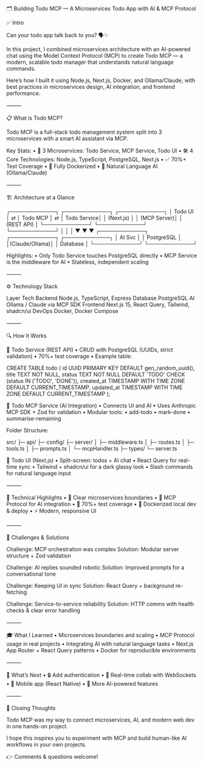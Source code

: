 🗂️ Building Todo MCP — A Microservices Todo App with AI & MCP Protocol

✅ Intro

Can your todo app talk back to you? 🗣️✨

In this project, I combined microservices architecture with an AI-powered chat using the Model Context Protocol (MCP) to create Todo MCP — a modern, scalable todo manager that understands natural language commands.

Here’s how I built it using Node.js, Next.js, Docker, and Ollama/Claude, with best practices in microservices design, AI integration, and frontend performance.

⸻

📋 What is Todo MCP?

Todo MCP is a full-stack todo management system split into 3 microservices with a smart AI assistant via MCP.

Key Stats:
• 🧩 3 Microservices: Todo Service, MCP Service, Todo UI
• 🛠️ 4 Core Technologies: Node.js, TypeScript, PostgreSQL, Next.js
• ✅ 70%+ Test Coverage
• 🐳 Fully Dockerized
• 🤖 Natural Language AI (Ollama/Claude)

⸻

🏗️ Architecture at a Glance

┌────────────┐ ┌────────────┐ ┌────────────┐
│ Todo UI │ ⇄ │ Todo MCP │ ⇄ │ Todo Service│
│ (Next.js) │ │ (MCP Server)│ │ (REST API) │
└────────────┘ └────────────┘ └────────────┘
│ │ │
▼ ▼ ▼
┌────────────┐ ┌────────────┐ ┌────────────┐
│ AI Svc │ │ PostgreSQL │
│(Claude/Ollama)│ │ Database │
└────────────┘ └────────────┘

Highlights:
• Only Todo Service touches PostgreSQL directly
• MCP Service is the middleware for AI
• Stateless, independent scaling

⸻

⚙️ Technology Stack

Layer Tech
Backend Node.js, TypeScript, Express
Database PostgreSQL
AI Ollama / Claude via MCP SDK
Frontend Next.js 15, React Query, Tailwind, shadcn/ui
DevOps Docker, Docker Compose

⸻

🔍 How It Works

📌 Todo Service (REST API)
• CRUD with PostgreSQL (UUIDs, strict validation)
• 70%+ test coverage
• Example table:

CREATE TABLE todo (
id UUID PRIMARY KEY DEFAULT gen_random_uuid(),
title TEXT NOT NULL,
status TEXT NOT NULL DEFAULT 'TODO' CHECK (status IN ('TODO', 'DONE')),
created_at TIMESTAMP WITH TIME ZONE DEFAULT CURRENT_TIMESTAMP,
updated_at TIMESTAMP WITH TIME ZONE DEFAULT CURRENT_TIMESTAMP
);

📌 Todo MCP Service (AI Integration)
• Connects UI and AI
• Uses Anthropic MCP SDK + Zod for validation
• Modular tools:
• add-todo
• mark-done
• summarise-remaining

Folder Structure:

src/
├─ api/
├─ config/
├─ server/
│ ├─ middleware.ts
│ ├─ routes.ts
│ ├─ tools.ts
│ ├─ prompts.ts
│ └─ mcpHandler.ts
├─ types/
└─ server.ts

📌 Todo UI (Next.js)
• Split-screen: todos + AI chat
• React Query for real-time sync
• Tailwind + shadcn/ui for a dark glassy look
• Slash commands for natural language input

⸻

🏅 Technical Highlights
• 🧩 Clear microservices boundaries
• 🧠 MCP Protocol for AI integration
• 🧪 70%+ test coverage
• 🐳 Dockerized local dev & deploy
• ⚡ Modern, responsive UI

⸻

🧩 Challenges & Solutions

Challenge: MCP orchestration was complex
Solution: Modular server structure + Zod validation

Challenge: AI replies sounded robotic
Solution: Improved prompts for a conversational tone

Challenge: Keeping UI in sync
Solution: React Query + background re-fetching

Challenge: Service-to-service reliability
Solution: HTTP comms with health checks & clear error handling

⸻

🎓 What I Learned
• Microservices boundaries and scaling
• MCP Protocol usage in real projects
• Integrating AI with natural language tasks
• Next.js App Router + React Query patterns
• Docker for reproducible environments

⸻

🚀 What’s Next
• 🔒 Add authentication
• 🔄 Real-time collab with WebSockets
• 📱 Mobile app (React Native)
• 🤖 More AI-powered features

⸻

🏁 Closing Thoughts

Todo MCP was my way to connect microservices, AI, and modern web dev in one hands-on project.

I hope this inspires you to experiment with MCP and build human-like AI workflows in your own projects.

👉 Comments & questions welcome!
